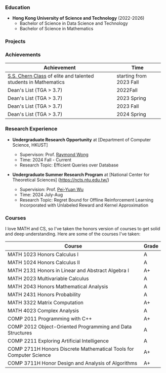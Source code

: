 ### Education

- **Hong Kong University of Science and Technology** (2022-2026)
    - Bachelor of Science in Data Science and Technology
    - Bachelor of Science in Mathematics
    
### Projects

### Achievements

| Achievement | Time |
|-------------|------|
| [S.S. Chern Class](https://www.math.hkust.edu.hk/ug/chern_class/) of elite and talented students in Mathematics| starting from 2023 Fall |
| Dean's List (TGA > 3.7)| 2022Fall |
| Dean's List (TGA > 3.7)| 2023 Spring |
| Dean's List (TGA > 3.7)| 2023 Fall |
| Dean's List (TGA > 3.7)| 2024 Spring |

### Research Experience

- **Undergraduate Research Opportunity** at [Department of Computer Science, HKUST]
    - Supervison: Prof. [Raymond Wong](https://www.cse.ust.hk/~raywong/)
    - Time: 2024 Fall - Current
    - Research Topic: Efficient Queries over Database

- **Undergraduate Summer Research Program** at [National Center for Theoretical Sciences] (https://ncts.ntu.edu.tw/)
    - Supervision: Prof. [Pei-Yuan Wu](https://www.ee.ntu.edu.tw/profile1.php?id=1060803)
    - Time: 2024 July-Aug
    - Research Topic: Regret Bound for Offline Reinforcement Learning Incorporated with Unlabeled Reward and Kernel Approximation




### Courses

I love MATH and CS, so I've taken the honors version of courses to get solid and deep understanding. Here are some of the courses I've taken:

| Course                                 | Grade |
|----------------------------------------|-------|
| MATH 1023 Honors Calculus I            | A     |
| MATH 1024 Honors Calculus II           | A     |
| MATH 2131 Honors in Linear and Abstract Algebra I   | A+    |
| MATH 2023 Multivariable Calculus       | A     |
| MATH 2043 Honors Mathematical Analysis | A     |
| MATH 2431 Honors Probability           | A     |
| MATH 3322 Matrix Computation           | A+    |
| MATH 4023 Complex Analysis             | A     |
| COMP 2011 Programming with C++         | A+    |
| COMP 2012 Object-Oriented Programming and Data Structures | A |
| COMP 2211 Exploring Artificial Intelligence | A     |
| COMP 2711H Honors Discrete Mathematical Tools for Computer Science | A+ |
| COMP 3711H Honor Design and Analysis of Algorithms | A+ |
              





